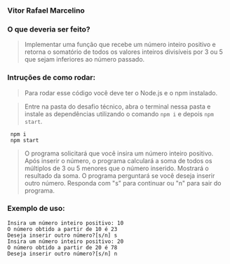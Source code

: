 ### Vitor Rafael Marcelino

### O que deveria ser feito?

>Implementar uma função que recebe um número inteiro positivo e retorna o somatório de todos os valores inteiros divisíveis por 3 ou 5 que sejam inferiores ao número passado.

### Intruções de como rodar:

> Para rodar esse código você deve ter o Node.js e o npm instalado.

> Entre na pasta do desafio técnico, abra o terminal nessa pasta e instale as dependências utilizando o comando `npm i` e depois `npm start`.

```
 npm i
 npm start
```

>O programa solicitará que você insira um número inteiro positivo.
>Após inserir o número, o programa calculará a soma de todos os múltiplos de 3 ou 5 menores que o número inserido.
>Mostrará o resultado da soma.
>O programa perguntará se você deseja inserir outro número. Responda com "s" para continuar ou "n" para sair do programa.

### Exemplo de uso:

```
Insira um número inteiro positivo: 10
O número obtido a partir de 10 é 23
Deseja inserir outro número?[s/n] s
Insira um número inteiro positivo: 20
O número obtido a partir de 20 é 78
Deseja inserir outro número?[s/n] n
```
